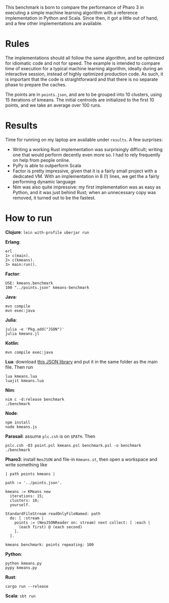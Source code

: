 This benchmark is born to compare the performance of Pharo 3 in executing a simple machine learning algorithm with a reference implementation in Python and Scala. Since then, it got a little out of hand, and a few other implementations are available.

Rules
=====

The implementations should all follow the same algorithm, and be optimized for idiomatic code and not for speed. The example is intended to compare time of execution for a typical machine learning algorithm, ideally during an interactive session, instead of highly optimized production code. As such, it is important that the code is straightforward and that there is no separate phase to prepare the caches.

The points are in `points.json`, and are to be grouped into 10 clusters, using 15 iterations of kmeans. The initial centroids are initialized to the first 10 points, and we take an average over 100 runs.

Results
=======

Time for running on my laptop are available under `results`. A few surprises:

* Writing a working Rust implementation was surprisingly difficult; writing one that would perform decently even more so. I had to rely frequently on help from people online.
* PyPy is able to outperform Scala
* Factor is pretty impressive, given that it is a fairly small project with a dedicated VM. With an implementation in 8 (!) lines, we get the a fairly performing dynamic language
* Nim was also quite impressive: my first implementation was as easy as Python, and it was just behind Rust; when an unnecessary copy was removed, it turned out to be the fastest.

How to run
==========

**Clojure**: `lein with-profile uberjar run`

**Erlang**:

    erl
    1> c(main).
    2> c(kmeans).
    3> main:run().

**Factor**:

    USE: kmeans.benchmark
    100 "../points.json" kmeans-benchmark

**Java**:

	mvn compile
	mvn exec:java

**Julia**:

    julia -e 'Pkg.add("JSON")'
    julia kmeans.jl

**Kotlin**:

    mvn compile exec:java   

**Lua**: download [this JSON library](http://dkolf.de/src/dkjson-lua.fsl/home) and put it in the same folder as the main file. Then run

    lua kmeans.lua
    luajit kmeans.lua

**Nim**:

    nim c -d:release benchmark
    ./benchmark

**Node**:

    npm install
    node kmeans.js

**Parasail**: assume `plc.csh` is on `$PATH`. Then

    pslc.csh -O3 point.psl kmeans.psl benchmark.psl -o benchmark
    ./benchmark

**Pharo3**: install `NeoJSON` and file-in `Kmeans.st`, then open a workspace and write something like

    | path points kmeans |

    path := '../points.json'.

    kmeans := KMeans new
      iterations: 15;
      clusters: 10;
      yourself.

    StandardFileStream readOnlyFileNamed: path
      do: [ :stream |
        points := (NeoJSONReader on: stream) next collect: [ :each |
          (each first) @ (each second)
        ].
      ].

    kmeans benchmark: points repeating: 100

**Python**:

    python kmeans.py
    pypy kmeans.py

**Rust**:

    cargo run --release

**Scala**: `sbt run`
